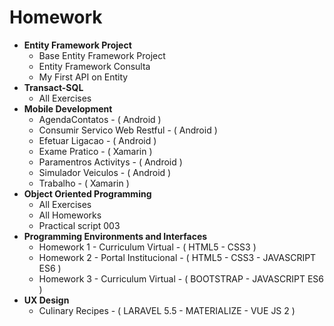 # Homework

- **Entity Framework Project**
  - Base Entity Framework Project
  - Entity Framework Consulta
  - My First API on Entity
- **Transact-SQL**
  - All Exercises
- **Mobile Development**
  - AgendaContatos - ( Android )
  - Consumir Servico Web Restful - ( Android )
  - Efetuar Ligacao - ( Android )
  - Exame Pratico - ( Xamarin )
  - Paramentros Activitys - ( Android )
  - Simulador Veiculos - ( Android )
  - Trabalho - ( Xamarin )
- **Object Oriented Programming**
  -  All Exercises
  -  All Homeworks
  -  Practical script 003
- **Programming Environments and Interfaces**
  - Homework 1 - Curriculum Virtual - ( HTML5 - CSS3 )
  - Homework 2 - Portal Institucional - ( HTML5 - CSS3 - JAVASCRIPT ES6 )
  - Homework 3 - Curriculum Virtual - ( BOOTSTRAP - JAVASCRIPT ES6 )
- **UX Design**
  - Culinary Recipes - ( LARAVEL 5.5 - MATERIALIZE - VUE JS 2 )
